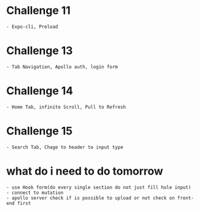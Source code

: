 # Challenge 11

    - Expo-cli, Preload

# Challenge 13

    - Tab Navigation, Apollo auth, login form

# Challenge 14

    - Home Tab, infinite Scroll, Pull to Refresh

# Challenge 15

    - Search Tab, Chage to header to input type

# what do i need to do tomorrow

    - use Hook form(do every single section do not just fill hole input)
    - connect to mutation
    - apollo server check if is possible to upload or not check on front-end first
